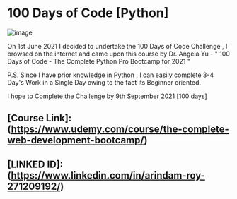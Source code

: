 # 100 Days of Code [Python]

![image](https://user-images.githubusercontent.com/27973071/120494168-38036c00-c3d9-11eb-9902-425285cd6513.png)


On 1st June 2021 I decided to undertake the 100 Days of Code Challenge , I browsed on the internet and came upon this course by Dr. Angela Yu - " 100 Days of Code - The Complete Python Pro Bootcamp for 2021 " 

P.S. Since I have prior knowledge in Python , I can easily complete 3-4 Day's Work in a Single Day owing to the fact its Beginner oriented.

I hope to Complete the Challenge by 9th September 2021 [100 days]





## [Course Link]:(https://www.udemy.com/course/the-complete-web-development-bootcamp/)

## [LINKED ID]:(https://www.linkedin.com/in/arindam-roy-271209192/)
